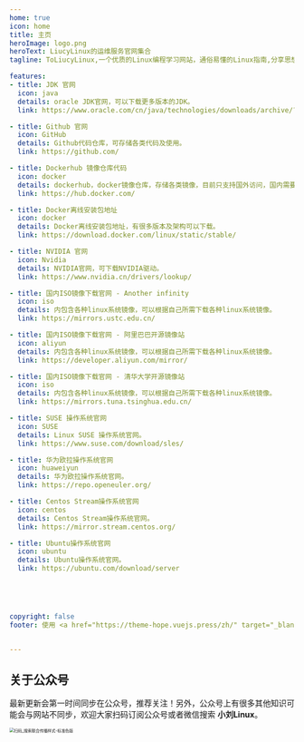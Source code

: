 ```yaml
---
home: true
icon: home
title: 主页
heroImage: logo.png
heroText: LiucyLinux的运维服务官网集合
tagline: ToLiucyLinux,一个优质的Linux编程学习网站，通俗易懂的Linux指南,分享思想，留下痕迹，带你告别碎片化学习，帮助你构筑你自己的知识体系；这里总结一些运维工具的集合，系统可以帮到大家。

features:
- title: JDK 官网
  icon: java
  details: oracle JDK官网，可以下载更多版本的JDK。
  link: https://www.oracle.com/cn/java/technologies/downloads/archive/?source=:ow:o:s:nav::DevoGetStarted

- title: Github 官网
  icon: GitHub
  details: Github代码仓库，可存储各类代码及使用。
  link: https://github.com/

- title: Dockerhub 镜像仓库代码
  icon: docker
  details: dockerhub，docker镜像仓库，存储各类镜像，目前只支持国外访问，国内需要通过加速器访问。
  link: https://hub.docker.com/

- title: Docker离线安装包地址
  icon: docker
  details: Docker离线安装包地址，有很多版本及架构可以下载。
  link: https://download.docker.com/linux/static/stable/

- title: NVIDIA 官网
  icon: Nvidia
  details: NVIDIA官网，可下载NVIDIA驱动。
  link: https://www.nvidia.cn/drivers/lookup/

- title: 国内ISO镜像下载官网 - Another infinity
  icon: iso
  details: 内包含各种linux系统镜像，可以根据自己所需下载各种linux系统镜像。
  link: https://mirrors.ustc.edu.cn/

- title: 国内ISO镜像下载官网 - 阿里巴巴开源镜像站
  icon: aliyun
  details: 内包含各种linux系统镜像，可以根据自己所需下载各种linux系统镜像。
  link: https://developer.aliyun.com/mirror/

- title: 国内ISO镜像下载官网 - 清华大学开源镜像站
  icon: iso
  details: 内包含各种linux系统镜像，可以根据自己所需下载各种linux系统镜像。
  link: https://mirrors.tuna.tsinghua.edu.cn/

- title: SUSE 操作系统官网
  icon: SUSE
  details: Linux SUSE 操作系统官网。
  link: https://www.suse.com/download/sles/

- title: 华为欧拉操作系统官网
  icon: huaweiyun
  details: 华为欧拉操作系统官网。
  link: https://repo.openeuler.org/

- title: Centos Stream操作系统官网
  icon: centos
  details: Centos Stream操作系统官网。
  link: https://mirror.stream.centos.org/

- title: Ubuntu操作系统官网
  icon: ubuntu
  details: Ubuntu操作系统官网。
  link: https://ubuntu.com/download/server





copyright: false
footer: 使用 <a href="https://theme-hope.vuejs.press/zh/" target="_blank">VuePress Theme Hope</a> 主题 | MIT 协议, 版权所有 © 2023-present Liucy | <img src="https://lcy-blog.oss-cn-beijing.aliyuncs.com/blog/202312142253822.png" height="15" width="15"/> <a href="http://beian.miit.gov.cn/" target="_blank">京ICP备2023037493号-1</a>


---
```


## 关于公众号
最新更新会第一时间同步在公众号，推荐关注！另外，公众号上有很多其他知识可能会与网站不同步，欢迎大家扫码订阅公众号或者微信搜索 **小刘Linux**。


<img src="https://lcy-blog.oss-cn-beijing.aliyuncs.com/blog/202312142008812.png" alt="扫码_搜索联合传播样式-标准色版" style="zoom: 50%;" />
